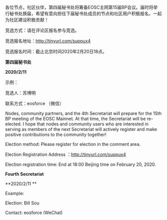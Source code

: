 各位节点，社区伙伴，第四届秘书处将筹备EOSC主网第15届BP会议。届时将举行秘书处换届，希望有意向担任下届秘书处成员的节点和社区用户积极报名，一起为社区建设积极贡献！

竞选方式：请在评论区报名参与竞选。

竞选报名地址：http://tinyurl.com/suppux4

竞选报名时间：截止北京时间2020年2月20日18点。 

**第四届秘书处**

 **2020/2/11**
 
 
 
示例：

竞选人：苏博明

联系方式：eosforce （微信）


Nodes, community partners, and the 4th Secretariat will prepare for the 15th BP meeting of the EOSC Mainnet. At that time, the Secretariat will be re-elected. I hope that nodes and community users who are interested in serving as members of the next Secretariat will actively register and make positive contributions to the community together!

Election method: Please register for election in the comment area.

Election Registration Address ：http://tinyurl.com/suppux4

Election registration time: End at 18:00 Beijing time on February 20, 2020.

 **Fourth Secretariat**

 **2020/2/11 **
 

Example:

Election: Bill Sou

Contact: eosforce (WeChat)


